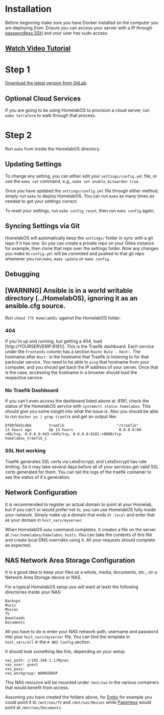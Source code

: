 # Installation

Before beginning make sure you have Docker installed
on the computer you are deploying _from_. Ensure you
can access your server with a IP through
[passwordless SSH](https://www.linuxbabe.com/linux-server/setup-passwordless-ssh-login)
and your user has sudo access.

## [Watch Video Tutorial](https://youtu.be/p8cD349BGRI)

# Step 1

[Download the latest version from GitLab](https://gitlab.com/NickBusey/HomelabOS/tags).

## Optional Cloud Services
If you are going to be using HomelabOS to provision a cloud server, run
`make terraform` to walk through that process.

# Step 2

Run `make` from inside the HomelabOS directory.

## Updating Settings

To change any setting, you can either edit your `settings/config.yml` file, 
or use the `make set` command, e.g., `make set enable_bitwarden true`.

Once you have updated the `settings/config.yml` file through either method,
simply run `make` to deploy HomelabOS. You can run `make` as many times as
needed to get your settings correct.

To reset your settings, run `make config_reset`, then run `make config` again.

## Syncing Settings via Git

HomelabOS will automatically keep the `settings/` folder in sync with a git repo if it has one.
So you can create a private repo on your Gitea instance for example, then clone that repo over the
settings folder. Now any changes you make to `config.yml` will be commited and pushed to that git
repo whenever you run `make`, `make update` or `make config`.

## Debugging

## [WARNING] Ansible is in a world writable directory (../HomelabOS), ignoring it as an ansible.cfg source.

Run `chmod 775 HomelabOS/` against the HomelabOS folder.

### 404

If you're up and running, but getting a 404, load [http://YOURSERVERIP:8181/]. This is the Traefik dashboard.
Each service under the `Frontends` column has a section `Route Rule - Host:`. The hostname after `Host:` is the
hostname that Traefik is listening to for that particular service. You need to be able to `ping` that hostname
from your computer, and you should get back the IP address of your server. Once that is the case, accessing the
hostname in a browser should load the respective service.

### No Traefik Dashboard

If you can't even access the dashboard listed above at :8181, check the status of the HomelabOS service with
`systemctl status homelabos`. This should give you some insight into what the issue is. Also you should be able
to run `docker ps | grep traefik` and get an output like:

```
8f00f6b3cdb6        traefik                        "/traefik"               13 hours ago        Up 13 hours                     0.0.0.0:80->80/tcp, 0.0.0.0:443->443/tcp, 0.0.0.0:8181->8080/tcp           homelabos_traefik_1
```

### SSL Not working

Traefik generates SSL certs via LetsEncrypt, and LetsEncrypt has rate limiting. So it may take several days before
all of your services get valid SSL certs generated for them. You can tail the logs of the traefik container to see
the status of it's generation.

## Network Configuration

It is recommended to register an actual domain to point at your Homelab, but if you can't or would prefer not to, you can use HomelabOS fully inside your network. Simply make up a domain that ends in `.local` and enter that as your domain in `host_vars/myserver`.

When HomelabOS `make` command completes, it creates a file on the server at `/var/homelabos/homelabos_hosts`. You can take the contents of this file and create local DNS overrides using it. All your requests should complete as expected.

## NAS Network Area Storage Configuration

It is a good idea to keep your files as a whole, media, documents, etc., on a Network Area Storage device or NAS.

For a typical HomelabOS setup you will want at least the following directories inside your NAS:

```
Backups
Music
Movies
TV
Downloads
Documents
```

All you have to do is enter your NAS network path, username and password into your `host_vars/myserver` file. You can find the template in `host_vars/all` in the `# NAS Config` section.

It should look something like this, depending on your setup:

```
nas_path: //192.168.1.1/Mynas
nas_user: guest
nas_pass:
nas_workgroup: WORKGROUP
```

This NAS resource will be mounted under `/mnt/nas` in the various containers that would benefit from access.

Assuming you have created the folders above, for [Emby](/software/emby) for example you could point it to `/mnt/nas/TV` and `/mnt/nas/Movies` while [Paperless](/software/paperless) would point at `/mnt/nas/Documents`.
